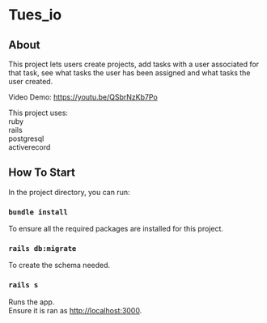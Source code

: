 # Tues_io

## About

This project lets users create projects, add tasks with a user associated for that task, see what tasks the user has been assigned and what tasks the user created.

Video Demo: https://youtu.be/QSbrNzKb7Po

This project uses:<br>
ruby<br>
rails<br>
postgresql<br>
activerecord<br>

## How To Start

In the project directory, you can run:

### `bundle install`

To ensure all the required packages are installed for this project.

### `rails db:migrate`

To create the schema needed.

### `rails s`

Runs the app.<br>
Ensure it is ran as [http://localhost:3000](http://localhost:3000).
